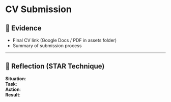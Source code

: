 # CV Submission

## 📄 Evidence

- Final CV link (Google Docs / PDF in assets folder)
- Summary of submission process

---

## 💬 Reflection (STAR Technique)

**Situation**:  
**Task**:  
**Action**:  
**Result**:  

